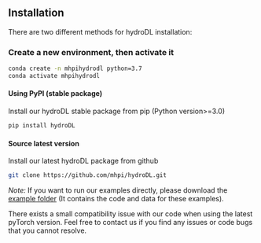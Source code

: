 ## Installation
There are two different methods for hydroDL installation:

### Create a new environment, then activate it

``` sh
conda create -n mhpihydrodl python=3.7
conda activate mhpihydrodl
```

#### Using PyPI (stable package)
Install our hydroDL stable package from pip (Python version>=3.0)

``` sh
pip install hydroDL
```

#### Source latest version
Install our latest hydroDL package from github

``` sh
git clone https://github.com/mhpi/hydroDL.git
```

_Note:_
If you want to run our examples directly, please download the [example folder](https://github.com/mhpi/hydroDL/archive/refs/heads/release.zip) (It contains the code and data for these examples). 

There exists a small compatibility issue with our code when using the latest pyTorch version. Feel free to contact us if you find any issues or code bugs that you cannot resolve.

